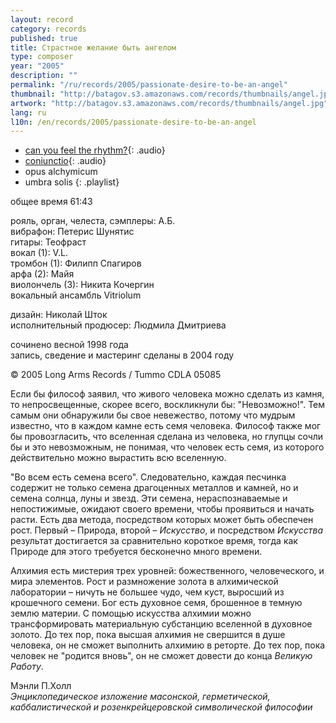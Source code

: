 ```yaml
---
layout: record
category: records
published: true
title: Страстное желание быть ангелом
type: composer
year: "2005"
description: ""
permalink: "/ru/records/2005/passionate-desire-to-be-an-angel"
thumbnail: "http://batagov.s3.amazonaws.com/records/thumbnails/angel.jpg"
artwork: "http://batagov.s3.amazonaws.com/records/thumbnails/angel.jpg"
lang: ru
l10n: /en/records/2005/passionate-desire-to-be-an-angel
---
```


- [can you feel the rhythm?](http://batagov.s3.amazonaws.com/records/sounds/can_you_feel.mp3){: .audio}
- [coniunctio](http://batagov.s3.amazonaws.com/records/sounds/coniunctio.mp3){: .audio}
- opus alchymicum 
- umbra solis
{: .playlist}

общее время 61:43

рояль, орган, челеста, сэмплеры: А.Б.  
вибрафон: Петерис Шунятис   
гитары: Теофраст   
вокал (1): V.L.   
тромбон (1): Филипп Спагиров  
арфа (2): Майя  
виолончель (3): Никита Кочергин  
вокальный ансамбль Vitriolum  
  
дизайн: Николай Шток  
исполнительный продюсер: Людмила Дмитриева  
  
сочинено весной 1998 года  
запись, сведение и мастеринг сделаны в 2004 году  
   
© 2005 Long Arms Records / Tummo CDLA 05085  

Если бы философ заявил, что живого человека можно сделать из камня, то непросвещенные, скорее всего, воскликнули бы: "Невозможно!". Тем самым они обнаружили бы свое невежество, потому что мудрым известно, что в каждом камне есть семя человека. Философ также мог бы провозгласить, что вселенная сделана из человека, но глупцы сочли бы и это невозможным, не понимая, что человек есть семя, из которого действительно можно вырастить всю вселенную.

"Во всем есть семена всего". Следовательно, каждая песчинка содержит не только семена драгоценных металлов и камней, но и семена солнца, луны и звезд. Эти семена, нераспознаваемые и непостижимые, ожидают своего времени, чтобы проявиться и начать расти. Есть два метода, посредством которых может быть обеспечен рост. Первый – Природа, второй – _Искусство_, и посредством _Искусства_ результат достигается за сравнительно короткое время, тогда как Природе для этого требуется бесконечно много времени.

Алхимия есть мистерия трех уровней: божественного, человеческого, и мира элементов. 
Рост и размножение золота в алхимической лаборатории – ничуть не большее чудо, чем куст, выросший из крошечного семени.
Бог есть духовное семя, брошенное в темную землю материи. С помощью искусства алхимии можно трансформировать материальную субстанцию вселенной в духовное золото. До тех пор, пока высшая алхимия не свершится в душе человека, он не сможет выполнить алхимию в реторте. До тех пор, пока человек не "родится вновь", он не сможет довести до конца _Великую Работу_.  
  
Мэнли П.Холл  
_Энциклопедическое изложение масонской, герметической,_   
_каббалистической и розенкрейцеровской символической философии_